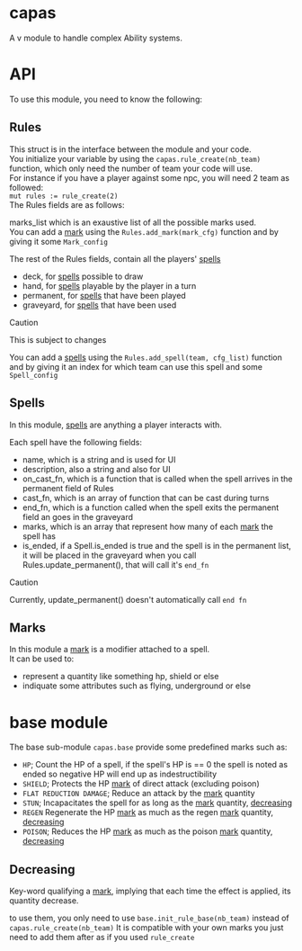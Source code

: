 # capas
A v module to handle complex Ability systems.


# API
To use this module, you need to know the following:

## Rules
This struct is in the interface between the module and your code.  
You initialize your variable by using the ``capas.rule_create(nb_team)`` function, which only need the number of team your code will use.  
For instance if you have a player against some npc, you will need 2 team as followed:  
``
mut rules := rule_create(2)
``  
The Rules fields are as follows:

marks_list which is an exaustive list of all the possible marks used.  
You can add a [mark](#marks) using the ``Rules.add_mark(mark_cfg)`` function and by giving it some ``Mark_config``

The rest of the Rules fields, contain all the players' [spells](#spells) 
- deck, for [spells](#spells) possible to draw
- hand, for [spells](#spells) playable by the player in a turn
- permanent, for [spells](#spells) that have been played
- graveyard, for [spells](#spells) that have been used
> [!CAUTION]
> This is subject to changes

You can add a [spells](#spells) using the ``Rules.add_spell(team, cfg_list)`` function and by giving it an index for which team can use this spell and some ``Spell_config``

## Spells

In this module, [spells](#spells) are anything a player interacts with.  


Each spell have the following fields:
- name, which is a string and is used for UI
- description, also a string and also for UI
- on_cast_fn, which is a function that is called when the spell arrives in the permanent field of Rules
- cast_fn, which is an array of function that can be cast during turns
- end_fn, which is a function called when the spell exits the permanent field an goes in the graveyard
- marks, which is an array that represent how many of each [mark](#marks) the spell has
- is_ended, if a Spell.is_ended is true and the spell is in the permanent list, it will be placed in the graveyard when you call Rules.update_permanent(), that will call it's ``end_fn``
> [!CAUTION]
> Currently, update_permanent() doesn't automatically call ``end fn``

## Marks

In this module a [mark](#marks) is a modifier attached to a spell.  
It can be used to:
- represent a quantity like something hp, shield or else
- indiquate some attributes such as flying, underground or else



# base module
The base sub-module ``capas.base`` provide some predefined marks such as:
- `HP`; Count the HP of a spell, if the spell's HP is == 0 the spell is noted as ended so negative HP will end up as indestructibility
- `SHIELD`; Protects the HP [mark](#marks) of direct attack (excluding poison)
- `FLAT REDUCTION DAMAGE`; Reduce an attack by the [mark](#marks) quantity
- `STUN`; Incapacitates the spell for as long as the [mark](#marks) quantity, [decreasing](#decreasing)
- `REGEN` Regenerate the HP [mark](#marks) as much as the regen [mark](#marks) quantity, [decreasing](#decreasing)
- `POISON`; Reduces the HP [mark](#marks) as much as the poison [mark](#marks) quantity, [decreasing](#decreasing)

## Decreasing
Key-word qualifying a [mark](#marks), implying that each time the effect is applied, its quantity decrease.


to use them, you only need to use ``base.init_rule_base(nb_team)`` instead of ``capas.rule_create(nb_team)``
It is compatible with your own marks you just need to add them after as if you used ``rule_create``